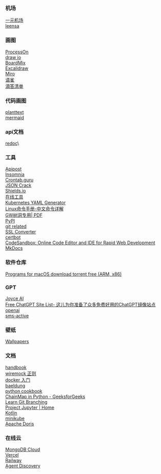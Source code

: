 ### 机场
[一元机场](https://xn--4gq62f52gdss.com/#/plan/5) \
[leensa](https://leensa.pro/#/login)


### 画图
[ProcessOn](https://www.processon.com/) \
[draw io](https://app.diagrams.net/) \
[BoardMix](https://boardmix.cn/)\
[Excalidraw](https://excalidraw.com/)\
[Miro](https://miro.com/)\
[语雀](https://www.yuque.com/)\
[滴答清单](https://dida365.com/)


### 代码画图
[planttext](https://www.planttext.com/?text=dLHDRy8m3BtdLqGz3wHTEKo88KsxJVi78VLA14swn47ityzE0ZHLcIQua8zdl-Tdf-k0ocFiZqAq2jLE1P3DTjE8WOwDDeEoA9lmOt4Fj5_qpXfqtjXkeGRJI1Ka_Sl_m3kmc0DuLKUGY0xoRLxMruDtFL3A61BajgrXHtV8adWXHEAHYvUaS2MrinOqIdS2Bzy-FrwdW02svTmxaCP-ETyhDCuAfT6S54BHpLWAsMuemeDsliG83nYzBGdUjwA5IUIKpyDtX81Ixq4VP40Fgh-apz2YAGEUnNAv_EFUYiwxE53nRf0alnoVXQJVbJhRotQaMpY3ZgdCXBe8BatWir8M6UwDfkOHtz5r8TsDIXn5P1dEQaZRYhwk_DP8EkeTPkDlKJErpkBci_CKF9oNpchZHbfNSeXXVx6aXYNI0hZwn8shXHPgD3suY8BPKdkdCzAQKERsxk2DCRCv7XxyUuIygJHLJbuVWB3iQ69DWAVyBjc8e7fWe8OG-C7kW6Y1RP0S9CIQblHL-WK0) \
[mermaid](https://mermaid.js.org/)


### api文档
[redoc](https://redocly.github.io/redoc/#tag/pet_model)\



### 工具
[Apipost](https://console.apipost.cn/)\
[Insomnia](https://insomnia.rest/)\
[Crontab.guru](https://crontab.guru/)\
[JSON Crack](https://jsoncrack.com/)\
[Shields.io](https://shields.io/)\
[在线工具](https://tool.lu/)\
[Kubernetes YAML Generator](https://k8syaml.com/)\
[Linux命令手册-中文命令详解](https://www.linux-man.cn/)\
[GW树洞专用| PDF](https://hello-123.com/)\
[PyPI](https://pypi.org/)\
[git related](https://lux-sun.blog.csdn.net/category_9287359.html)\
[SSL Converter](https://www.sslshopper.com/ssl-converter.html)\
[certbot](https://diamondfsd.com/lets-encrytp-hand-https/)\
[CodeSandbox: Online Code Editor and IDE for Rapid Web Development](https://codesandbox.io/)\
[MkDocs](https://www.mkdocs.org/getting-started/)


### 软件仓库
[Programs for macOS download torrent free (ARM, x86)](https://appstorrent.ru/programs/)

### GPT
[Joyce AI](https://www.joyceai.com/)\
[Free ChatGPT Site List- 这儿为你准备了众多免费好用的ChatGPT镜像站点](https://cc.ai55.cc/)\
[openai](https://chat.openai.com/chat)\
[sms-active](https://sms-activate.org/getNumber)


### 壁纸
[Wallpapers](https://unsplash.dogedoge.com/t/wallpapers)


### 文档
[handbook](https://github.com/jaywcjlove/handbook)\
[wiremock 正则](https://blog.csdn.net/weixin_39527812/article/details/81560156)\
[docker 入门](https://yeasy.gitbook.io/docker_practice/introduction)\
[baeldung](https://www.baeldung.com/spring-type-conversions)\
[python cookbook](https://python3-cookbook.readthedocs.io/zh_CN/latest/c07/p03_attach_informatinal_matadata_to_function_arguments.html)\
[ChainMap in Python - GeeksforGeeks](https://www.geeksforgeeks.org/chainmap-in-python/)\
[Learn Git Branching](https://learngitbranching.js.org/?locale=zh_CN)\
[Project Jupyter | Home](https://jupyter.org/)\
[Kotlin](https://kotlin.liying-cn.net/docs/reference_zh/kotlin-tips.html)\
[minikube](https://minikube.sigs.k8s.io/docs/start/)\
[Apache Doris](https://doris.apache.org/zh-CN/)


### 在线云
[MongoDB Cloud](https://cloud.mongodb.com/v2/626687b1c011fc7ead269fde#metrics/replicaSet/62668b9575ef085bb0eb71ea/explorer)\
[Vercel](https://vercel.com/xzyup/hexo-twikoo/settings/environment-variables)\
[Railway](https://railway.app/project/8059b716-6007-4840-b4be-9a6399cfdf8b)\
[Agent Discovery](https://hub.traefik.io/agents/c6e34328-eba2-4690-a8fa-f3529d754673/discovery)
















































